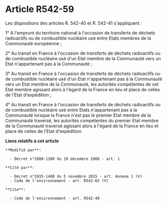 # Article R542-59

Les dispositions des articles R. 542-40 et R. 542-41 s'appliquent : 

1° A l'emprunt du territoire national à l'occasion de transferts de déchets radioactifs ou de combustible nucléaire usé entre
Etats membres de la Communauté européenne ; 

2° Au transit en France à l'occasion de transferts de déchets radioactifs ou de combustible nucléaire usé d'un Etat membre de
la Communauté vers un Etat n'appartenant pas à la Communauté ; 

3° Au transit en France à l'occasion de transferts de déchets radioactifs ou de combustible nucléaire usé d'un Etat
n'appartenant pas à la Communauté vers un Etat membre de la Communauté, les autorités compétentes de cet Etat membre agissant
alors à l'égard de la France en lieu et place de celles de l'Etat d'expédition ; 

4° Au transit en France à l'occasion de transferts de déchets radioactifs ou de combustible nucléaire usé entre Etats
n'appartenant pas à la Communauté lorsque la France n'est pas le premier Etat membre de la Communauté traversé, les autorités
compétentes du premier Etat membre de la Communauté traversé agissant alors à l'égard de la France en lieu et place de celles
de l'Etat d'expédition.

**Liens relatifs à cet article**

	**Modifié par**:

	  - Décret n°2008-1380 du 19 décembre 2008 - art. 1

	**Cité par**:

	  - Décret n°2015-1408 du 5 novembre 2015 - art. Annexe 1 (V)
	  - Code de l'environnement - art. R542-65 (V)

	**Cite**:

	  - Code de l'environnement - art. R542-40

